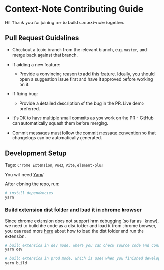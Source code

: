# Context-Note Contributing Guide

Hi! Thank you for joining me to build context-note together.

## Pull Request Guidelines

- Checkout a topic branch from the relevant branch, e.g. `master`, and merge back against that branch.

- If adding a new feature:

  - Provide a convincing reason to add this feature. Ideally, you should open a suggestion issue first and have it approved before working on it.

- If fixing bug:

  - Provide a detailed description of the bug in the PR. Live demo preferred.

- It's OK to have multiple small commits as you work on the PR - GitHub can automatically squash them before merging.

- Commit messages must follow the [commit message convention](./commit-convention.md) so that changelogs can be automatically generated.

## Development Setup

Tags: `Chrome Extension`, `Vue3`, `Vite`, `element-plus`

You will need [Yarn](https://classic.yarnpkg.com/en/docs/cli/install/)/

After cloning the repo, run:

```bash
# install dependencies
yarn
```

### Build extension dist folder and load it in chrome browser

Since chrome extension does not support hrm debugging (so far as I know), we need to build the code as a dist folder and load it from chrome browser, you can read more [here](https://support.google.com/chrome_webstore/answer/2664769?hl=en) about how to load the dist folder and run the extension.

```bash
# build extension in dev mode, where you can check source code and console info
yarn dev

# build extension in prod mode, which is used when you finished development and ready to release it
yarn build
```
